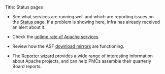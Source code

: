 Title: Status pages

  - See what services are running well and which are reporting issues on the <a href="https://status.apache.org" target="_blank">Status</a> page. If a problem is showing here, Infra has already received an alert about it.   
  
  - Check the <a href="https://www.apache.org/uptime/" target="_blank">uptime rate of Apache services</a>.
  
  - Review how the ASF <a href="https://apache.org/mirrors/" target="_blank">download mirrors</a> are functioning.
  
  - The <a href="https://reporter.apache.org/wizard/" target="_blank">Reporter wizard</a> provides a wide range of interesting information about Apache projects, and can help PMCs assemble their quarterly Board reports.
